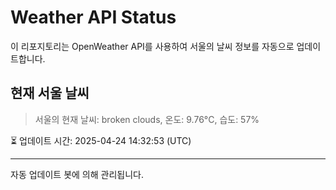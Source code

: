 
# Weather API Status

이 리포지토리는 OpenWeather API를 사용하여 서울의 날씨 정보를 자동으로 업데이트합니다.

## 현재 서울 날씨
> 서울의 현재 날씨: broken clouds, 온도: 9.76°C, 습도: 57%

⏳ 업데이트 시간: 2025-04-24 14:32:53 (UTC)

---
자동 업데이트 봇에 의해 관리됩니다.
